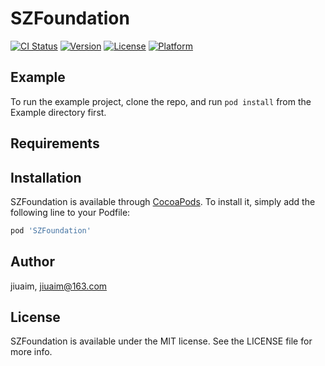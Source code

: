 # SZFoundation

[![CI Status](https://img.shields.io/travis/jiuaim/SZFoundation.svg?style=flat)](https://travis-ci.org/jiuaim/SZFoundation)
[![Version](https://img.shields.io/cocoapods/v/SZFoundation.svg?style=flat)](https://cocoapods.org/pods/SZFoundation)
[![License](https://img.shields.io/cocoapods/l/SZFoundation.svg?style=flat)](https://cocoapods.org/pods/SZFoundation)
[![Platform](https://img.shields.io/cocoapods/p/SZFoundation.svg?style=flat)](https://cocoapods.org/pods/SZFoundation)

## Example

To run the example project, clone the repo, and run `pod install` from the Example directory first.

## Requirements

## Installation

SZFoundation is available through [CocoaPods](https://cocoapods.org). To install
it, simply add the following line to your Podfile:

```ruby
pod 'SZFoundation'
```

## Author

jiuaim, jiuaim@163.com

## License

SZFoundation is available under the MIT license. See the LICENSE file for more info.
